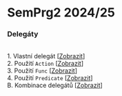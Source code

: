 # SemPrg2 2024/25

### Delegáty
<br>1. Vlastní delegát        [[Zobrazit](/delegates/part1.cs)]
<br>2. Použití `Action`       [[Zobrazit](/delegates/part2.cs)]
<br>3. Použití `Func`         [[Zobrazit](/delegates/part3.cs)]
<br>4. Použití `Predicate`    [[Zobrazit](/delegates/part4.cs)]
<br>B. Kombinace delegátů     [[Zobrazit](/delegates/bonus.cs)]

